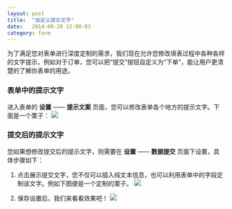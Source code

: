 ```yaml
---
layout: post
title:  "自定义提示文字"
date:   2014-09-26 12:00:03
category: form
---
```


为了满足您对表单进行深度定制的需求，我们现在允许您修改填表过程中各种各样的文字提示，例如对于订单，您可以把“提交”按钮自定义为“下单”，能让用户更清楚的了解你表单的用途。

### 表单中的提示文字

进入表单的 **设置** —— **提示文案** 页面，您可以修改表单各个地方的提示文字。下面是一个栗子：
	![](http://jinshuju-help-pics.b0.upaiyun.com/images/customize-texts-1.png)

<h3 id="text-after">提交后的提示文字</h3>

您如果想修改提交后的提示文字，则需要在 **设置** —— **数据提交** 页面下设置，具体步骤如下：

1. 点击展示提交文字，您不仅可以插入纯文本信息，也可以利用表单中的字段定制该文字。例如下图便是一个定制的栗子。
	![](http://jinshuju-help-pics.b0.upaiyun.com/images/customize-texts-2.png)

2. 保存设置后，我们来看看效果吧！
	![](http://jinshuju-help-pics.b0.upaiyun.com/images/customize-texts-3.png)
